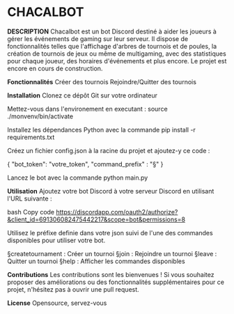 # CHACALBOT

**DESCRIPTION**
Chacalbot est un bot Discord destiné à aider les joueurs à gérer les événements de gaming sur leur serveur. Il dispose de fonctionnalités telles que l'affichage d'arbres de tournois et de poules, la création de tournois de jeux ou même de multigaming, avec des statistiques pour chaque joueur, des horaires d'événements et plus encore. 
Le projet est encore en cours de construction.

**Fonctionnalités**
Créer des tournois
Rejoindre/Quitter des tournois

**Installation**
Clonez ce dépôt Git sur votre ordinateur

Mettez-vous dans l'environement en executant :
source ./monvenv/bin/activate

Installez les dépendances Python avec la commande pip install -r requirements.txt

Créez un fichier config.json à la racine du projet et ajoutez-y ce code :

{
    "bot_token": "votre_token",
    "command_prefix" : "§"
}

Lancez le bot avec la commande python main.py

**Utilisation**
Ajoutez votre bot Discord à votre serveur Discord en utilisant l'URL suivante :

bash
Copy code
https://discordapp.com/oauth2/authorize?&client_id=691306082475442217&scope=bot&permissions=8

Utilisez le préfixe definie dans votre json suivi de l'une des commandes disponibles pour utiliser votre bot.

§createtournament : Créer un tournoi
§join : Rejoindre un tournoi
§leave : Quitter un tournoi
§help : Afficher les commandes disponibles

**Contributions**
Les contributions sont les bienvenues ! Si vous souhaitez proposer des améliorations ou des fonctionnalités supplémentaires pour ce projet, n'hésitez pas à ouvrir une pull request.

**License**
Opensource, servez-vous